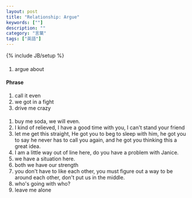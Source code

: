 ```yaml
---
layout: post
title: "Relationship: Argue"
keywords: [""]
description: ""
category: "言葉"
tags: ["英語"]
---
```

{% include JB/setup %}

####
1. argue about




#### Phrase
1. call it even
2. we got in a fight
3. drive me crazy

####
1. buy me soda, we will even.
2. I kind of relieved, I have a good time with you, I can't stand your friend
3. let me get this straight, He got you to beg to sleep with him, he got you to
   say he never has to call you again, and he got you thinking this a great
   idea.
4. I am a little way out of line here, do you have a problem with Janice.
5. we have a situation here.
6. both we have our strength 
7. you don't have to like each other, you must figure out a way to be around
   each other, don't put us in the middle.
8. who's going with who?
9. leave me alone

